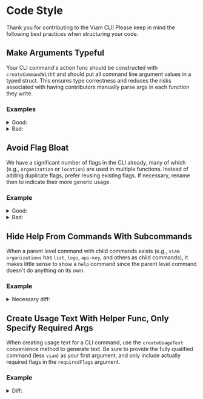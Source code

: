 # Code Style

Thank you for contributing to the Viam CLI! Please keep in mind the following best practices
when structuring your code.

## Make Arguments Typeful
Your CLI command's action func should be constructed with `createCommandWithT` and should put
all command line argument values in a typed struct. This ensures type correctness and reduces
the risks associated with having contributors manually parse args in each function they write.

### Examples
<details>
<summary>Good:</summary>

```golang
type fooArgs struct {
    Bar int
    Baz string
}

func fooAction(ctx cli.Context, args foo) error {
    bar := args.Bar
    baz := args.Baz
    ...
}

...

cli.Command{
    ...
    Flags: []cli.Flag{
        &cli.StringFlag{
            Name: Baz,
        },
        &cli.IntFlag{
            Name: Bar,
        },
    },
    Action: createCommandWithT[fooArgs](fooAction),
    ...
}
```
</details>

<details>
<summary>Bad:</summary>

```golang
func fooAction(ctx cli.Context) error {
    bar := ctx.Int("Bar")
    baz := ctx.String("Baz)
    ...
}

...

cli.Command{
    Flags: []cli.Flag{
        &cli.StringFlag{
            Name: BazFlag,
        },
        &cli.IntFlag{
            Name: BarFlag,
        },
    },
    Action: fooAction,
    ...
}
```
</details>

## Avoid Flag Bloat
We have a significant number of flags in the CLI already, many of which (e.g., `organization` or
`location`) are used in multiple functions. Instead of adding duplicate flags, prefer reusing
existing flags. If necessary, rename then to indicate their more generic usage. 

### Example
<details>
<summary>Good:</summary>

```diff
-const yourSpecialFlag = "some-cool-flag"
+const generalSpecialFlag = "some-cool-flag"
```
</details>

<details>
<summary>Bad:</summary>

```golang
const yourSpecialFlag = "some-cool-flag"
...
const mySpecialFlag = "some-cool-flag"
```
</details>

## Hide Help From Commands With Subcommands
When a parent level command with child commands exists (e.g., `viam organizations` has `list`,
`logo`, `api-key`, and others as child commands), it makes little sense to show a `help` command
since the parent level command doesn't do anything on its own. 

### Example
<details>
<summary>Necessary diff:</summary>

```diff
cli.Command{
    ...
    Name: "my-parent-command",
+    HideHelpCommand: true,
    Subcommands: []*cli.Command{
        {
            Name: "my-child-command1",
            ...
        },
        {
            Name: "my-child-command2",
            ...
        },
    },
}
```
</details>

## Create Usage Text With Helper Func, Only Specify Required Args
When creating usage text for a CLI command, use the `createUsageText` convenience method
to generate text. Be sure to provide the fully qualified command (less `viam`) as your first
argument, and only include actually required flags in the `requiredFlags` argument.

### Example
<details>
<summary>Diff:</summary>

```diff
cli.Command{
    ...
    Name: "my-parent-command",
    Subcommands: []*cli.Command{
        Name: "my-child-command",
        Flags: []cli.Flag{
            &cli.StringFlag{
                Name: requiredFlag,
                Required: true,
            },
            &cli.StringFlag{
                Name: optionalFlag,
            },
        },
+        UsageText: createUsageText("my-parent-command my-child-command", []string{requiredFlag}, true, false),
-        UsageText: createUsageText("my-child-command", []string{requiredFlag, optionalFlag}, true, false),
        ...
    }
}
```
</details>
